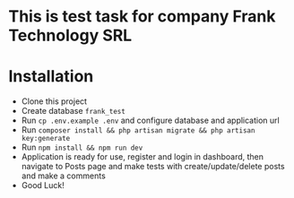 # This is test task for company Frank Technology SRL

# Installation

- Clone this project
- Create database `frank_test`
- Run `cp .env.example .env` and configure database and application url
- Run `composer install && php artisan migrate && php artisan key:generate`
- Run `npm install && npm run dev`
- Application is ready for use, register and login in dashboard, then navigate to Posts page and make tests with create/update/delete posts and make a comments
- Good Luck!

